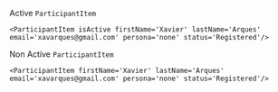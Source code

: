 Active `ParticipantItem`

    <ParticipantItem isActive firstName='Xavier' lastName='Arques' email='xavarques@gmail.com' persona='none' status='Registered'/>

Non Active `ParticipantItem`

    <ParticipantItem firstName='Xavier' lastName='Arques' email='xavarques@gmail.com' persona='none' status='Registered'/>
